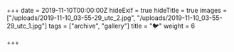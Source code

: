 +++
date = 2019-11-10T00:00:00Z
hideExif = true
hideTitle = true
images = ["/uploads/2019-11-10_03-55-29_utc_2.jpg", "/uploads/2019-11-10_03-55-29_utc_1.jpg"]
tags = ["archive", "gallery"]
title = "🐦"
weight = 6

+++
